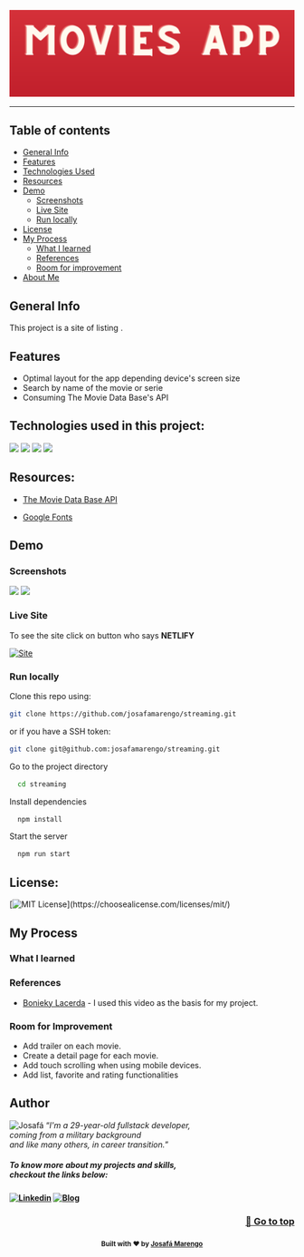 [![Access the site](header.svg)](https://streaming-site.netlify.app)

---
## Table of contents

- [General Info](#general-info)
- [Features](#features)
- [Technologies Used](#technologies-used-in-this-project)
- [Resources](#resources)
- [Demo](#demo)
  - [Screenshots](#screenshots)
  - [Live Site](#live-site)
  - [Run locally](#run-locally)
- [License](#license)
- [My Process](#my-process)
  - [What I learned](#what-i-learned)
  - [References](#references)
  - [Room for improvement](#room-for-improvement)
- [About Me](#author)

## General Info
This project is a site of listing .

## Features

- Optimal layout for the app depending device's screen size
- Search by name of the movie or serie
- Consuming The Movie Data Base's API

## Technologies used in this project:

![](https://img.shields.io/badge/React-20232A?style=for-the-badge&logo=react&logoColor=61DAFB)
![](https://img.shields.io/badge/JavaScript-20232a?style=for-the-badge&logo=javascript&logoColor=F7DF1E)
![](https://img.shields.io/badge/HTML5-20232a?style=for-the-badge&logo=html5&logoColor=E34F26)
![](https://img.shields.io/badge/CSS3-20232a?style=for-the-badge&logo=css3&logoColor=1572b6)

## Resources:

- [The Movie Data Base API](https://www.themoviedb.org/documentation/api)

- [Google Fonts](https://fonts.google.com/)

## Demo

### Screenshots

![](https://via.placeholder.com/500x300.png?text=Meu+Aplicativo)
![](https://via.placeholder.com/500x300.png?text=Meu+Aplicativo)

### Live Site
To see the site click on button who says **NETLIFY**

[![Site](https://img.shields.io/badge/Netlify-20232a?style=for-the-badge&logo=netlify&logoColor=white)](https://streaming-site.netlify.app)

### Run locally


Clone this repo using:
```bash
git clone https://github.com/josafamarengo/streaming.git
```

or if you have a SSH token:

```bash
git clone git@github.com:josafamarengo/streaming.git
```
Go to the project directory

```bash
  cd streaming
```

Install dependencies

```bash
  npm install
```

Start the server

```bash
  npm run start
```

## License:

[![MIT License](https://img.shields.io/apm/l/atomic-design-ui.svg?)](https://choosealicense.com/licenses/mit/)
## My Process

### What I learned



### References

- [Bonieky Lacerda](https://www.youtube.com/watch?v=tBweoUiMsDg) - I used this video as the basis for my project.

### Room for Improvement

- Add trailer on each movie.
- Create a detail page for each movie.
- Add touch scrolling when using mobile devices.
- Add list, favorite and rating functionalities

## Author

<img src="https://user-images.githubusercontent.com/88048411/178611809-fdb16001-6556-4868-8e84-8bd94e9354e1.png" width="150" alt="Josafá" />
<q><i>I'm a 29-year-old fullstack developer,</br> coming from a military background </br>and like many others, in career transition.</i></q>
</br>

<h5><b>To know more about my projects and skills, </br>checkout the links below:<b></h5>

<div align=left>
    <a href="https://linkedin.com/in/josafamarengo"><img src="https://www.vectorlogo.zone/logos/linkedin/linkedin-tile.svg" alt="Linkedin" width="40" height="40" /></a>
    <a href="https://blog.josafa.com.br/"><img src="https://www.vectorlogo.zone/logos/hashnode/hashnode-icon.svg" alt="Blog" width="40" height="40" /></a>
</div>

<div align="right">
  <h3>
    <a href="#table-of-contents" >
      🔼 Go to top
    </a>
  </h3>
</div>

<div align="center">
  <sub>Built with ❤︎ by <a href="https://github.com/josafamarengo">Josafá Marengo</a>
</div>